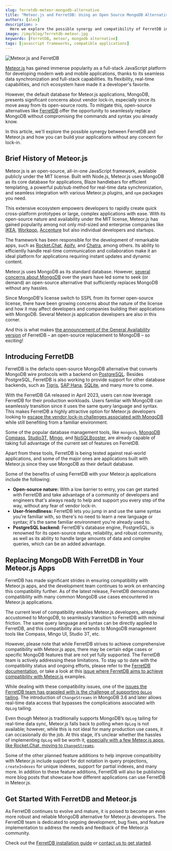 ```yaml
---
slug: ferretdb-meteor-mongodb-alternative
title: "Meteor.js and FerretDB: Using an Open Source MongoDB Alternative for Your Meteor.js Apps"
authors: [alex]
description: >
  Here we explore the possible synergy and compatibility of FerretDB in Meteor.js and how you can build your applications without any concern for vendor lock-in.
image: /img/blog/ferretdb-meteor.jpg
keywords: [FerretDB, meteor, mongodb alternative]
tags: [javascript frameworks, compatible applications]
---
```


![Meteor.js and FerretDB](/img/blog/ferretdb-meteor.jpg)

[Meteor.js](https://www.meteor.com/) has gained immense popularity as a full-stack JavaScript platform for developing modern web and mobile applications, thanks to its seamless data synchronization and full-stack capabilities.
Its flexibility, real-time capabilities, and rich ecosystem have made it a developer's favorite.

<!--truncate-->

However, the default database for Meteor.js applications, MongoDB, presents significant concerns about vendor lock-in, especially since its move away from its open-source roots.
To mitigate this, open-source alternatives like [FerretDB](https://www.ferretdb.io/) offer the opportunity to seamlessly replace MongoDB without compromising the commands and syntax you already know.

In this article, we'll explore the possible synergy between FerretDB and Meteor.js and how you can build your applications without any concern for lock-in.

## Brief History of Meteor.js

Meteor.js is an open-source, all-in-one JavaScript framework, available publicly under the MIT license.
Built with Node.js, Meteor.js uses MongoDB as its core database for applications, Blaze handlebars for efficient templating, a powerful pub/sub method for real-time data synchronization, and seamless integration with various Meteor.js plugins, and `npm` packages you need.

This extensive ecosystem empowers developers to rapidly create quick cross-platform prototypes or large, complex applications with ease.
With its open-source nature and availability under the MIT license, Meteor.js has gained popularity among not only mid-sized and enterprise companies like [IKEA](https://www.ikea.com/), [Workpop](https://www.betterteam.com/workpop), [Accenture](https://www.accenture.com/us-en) but also individual developers and startups.

The framework has been responsible for the development of remarkable apps, such as [Rocket.Chat](https://rocket.chat/), [Apify](https://apify.com/), and [Chatra](https://chatra.com/), among others.
Its ability to efficiently handle real-time communication and collaboration make it an ideal platform for applications requiring instant updates and dynamic content.

Meteor.js uses MongoDB as its standard database.
However, [several concerns about MongoDB](https://blog.ferretdb.io/open-source-is-in-danger/) over the years have led some to seek (or demand) an open-source alternative that sufficiently replaces MongoDB without any hassles.

Since MongoDB's license switch to SSPL from its former open-source license, there have been growing concerns about the nature of the license and how it may affect developers and companies building their applications with MongoDB.
Several Meteor.js application developers are also in this corner.

And this is what makes [the announcement of the General Availability version](https://blog.ferretdb.io/ferretdb-1-0-ga-opensource-mongodb-alternative/) of FerretDB – an open-source replacement to MongoDB – so exciting!

## Introducing FerretDB

FerretDB is the defacto open-source MongoDB alternative that converts MongoDB wire protocols with a backend on [PostgreSQL](https://www.postgresql.org/).
Besides PostgreSQL, FerretDB is also working to provide support for other database backends, such as [Tigris](https://www.tigrisdata.com/), [SAP Hana](https://www.sap.com/africa/products/technology-platform/hana.html), [SQLite](https://sqlite.org/), and many more to come.

With the FerretDB GA released in April 2023, users can now leverage FerretDB for their production workloads.
Users familiar with MongoDB can seamlessly transition since it uses the same query language and syntax.
This makes FerretDB a highly attractive option for Meteor.js developers looking to [escape the vendor lock-in challenges associated with MongoDB](https://blog.ferretdb.io/5-ways-to-avoid-database-vendor-lock-in/) while still benefiting from a familiar environment.

Some of the popular database management tools, like `mongosh`, [MongoDB Compass](https://www.mongodb.com/products/compass), [Studio3T](https://studio3t.com/), [Mingo](https://mingo.io/), and [NoSQLBooster](https://nosqlbooster.com/), are already capable of taking full advantage of the current set of features on FerretDB.

Apart from these tools, FerretDB is being tested against real-world applications, and some of the major ones are applications built with Meteor.js since they use MongoDB as their default database.

Some of the benefits of using FerretDB with your Meteor.js applications include the following:

- **Open-source nature:** With a low barrier to entry, you can get started with FerretDB and take advantage of a community of developers and engineers that's always ready to help and support you every step of the way, without any fear of vendor lock-in.
- **User-friendliness:** FerretDB lets you jump in and use the same syntax you're familiar with, so there's no need to learn a new language or syntax; it's the same familiar environment you're already used to.
- **PostgreSQL backend:** FerretDB's database engine, PostgreSQL, is renowned for its open-source nature, reliability, and robust community, as well as its ability to handle large amounts of data and complex queries, which can be an added advantage.

## Replacing MongoDB With FerretDB in Your Meteor.js Apps

FerretDB has made significant strides in ensuring compatibility with Meteor.js apps, and the development team continues to work on enhancing this compatibility further.
As of the latest release, FerretDB demonstrates compatibility with many common MongoDB use cases encountered in Meteor.js applications.

The current level of compatibility enables Meteor.js developers, already accustomed to MongoDB, to seamlessly transition to FerretDB with minimal friction.
The same query language and syntax can be directly applied to FerretDB, and this compatibility also extends to MongoDB management tools like Compass, Mingo UI, Studio 3T, etc.

However, please note that while FerretDB strives to achieve comprehensive compatibility with Meteor.js apps, there may be certain edge cases or specific MongoDB features that are not yet fully supported.
The FerretDB team is actively addressing these limitations.
To stay up to date with the compatibility status and ongoing efforts, please refer to the [FerretDB documentation](https://docs.ferretdb.io/reference/supported-commands/), or take a look at this [issue where FerretDB aims to achieve compatibility with Meteor.js](https://github.com/FerretDB/FerretDB/issues/2414) examples.

While dealing with these compatibility issues, one of the [issues the FerretDB team has grappled with is the challenge of supporting `OpLog` tailing](https://github.com/meteor/meteor/discussions/12150).
The introduction of `ChangeStreams` in MongoDB 3.6 and later allows real-time data access that bypasses the complications associated with `OpLog` tailing.

Even though Meteor.js traditionally supports MongoDB’s `OpLog` tailing for real-time data sync, Meteor.js falls back to polling when `OpLog` is not available; however, while this is not ideal for many production use cases, it can occasionally do the job.
At this stage, it’s unclear whether the hassles of implementing `OpLog` will be worth it, [especially with a few Meteor.js apps, like Rocket.Chat, moving to `ChangeStreams`](https://github.com/FerretDB/FerretDB/issues/1993#issuecomment-1518978149).

Some of the other planned feature additions to help improve compatibility with Meteor.js include support for dot notation in query projections, `createIndexes` for unique indexes, support for partial indexes, and many more.
In addition to these feature additions, FerretDB will also be publishing more blog posts that showcase how different applications can use FerretDB in Meteor.js.

## Get Started With FerretDB and Meteor.js

As FerretDB continues to evolve and mature, it is poised to become an even more robust and reliable MongoDB alternative for Meteor.js developers.
The FerretDB team is dedicated to ongoing development, bug fixes, and feature implementation to address the needs and feedback of the Meteor.js community.

Check out the [FerretDB installation guide](https://docs.ferretdb.io/quickstart-guide/) or [contact us to get started](https://docs.ferretdb.io/#community).
